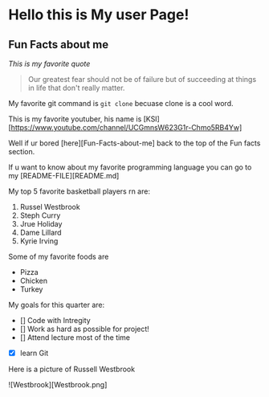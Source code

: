 # **Hello this is My user Page!**


## Fun Facts about me

*This is my favorite quote*

> Our greatest fear should not be of failure but of succeeding at things in life that don't really matter.

My favorite git command is `git clone` becuase clone is a cool word. 

This is my favorite youtuber, his name is [KSI][https://www.youtube.com/channel/UCGmnsW623G1r-Chmo5RB4Yw]

Well if ur bored [here][Fun-Facts-about-me] back to the top of the Fun facts section.

If u want to know about my favorite programming language you can go to my [README-FILE][README.md]

My top 5 favorite basketball players rn are:

1. Russel Westbrook
2. Steph Curry
3. Jrue Holiday
4. Dame Lillard
5. Kyrie Irving

Some of my favorite foods are 

- Pizza
- Chicken
- Turkey


My goals for this quarter are:
- [] Code with Intregity
- [] Work as hard as possible for project!
- [] Attend lecture most of the time
- [x] learn Git


Here is a picture of Russell Westbrook

![Westbrook][Westbrook.png]
